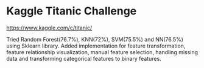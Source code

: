 # Kaggle Titanic Challenge

https://www.kaggle.com/c/titanic/

Tried Random Forest(76.7%), KNN(72%), SVM(75.5%) and NN(76.5%) using Sklearn library.
Added implementation for feature transformation, feature relationship visualization, manual feature selection, handling missing data and transforming categorical features to binary features.
